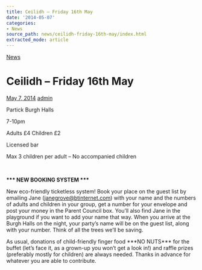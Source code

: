 ```yaml
---
title: Ceilidh – Friday 16th May
date: '2014-05-07'
categories:
- News
source_path: news/ceilidh-friday-16th-may/index.html
extracted_mode: article
---
```

[News](category/news/)

# Ceilidh – Friday 16th May

[May 7, 2014](news/ceilidh-friday-16th-may/) [admin](author/admin/)

Partick Burgh Halls

7-10pm

Adults £4 Children £2

Licensed bar

Max 3 children per adult – No accompanied children

&nbsp;

**\*\*\* NEW BOOKING SYSTEM \*\*\***

New eco-friendly ticketless system! Book your place on the guest list by emailing Jane ([janegrove@btinternet.com](mailto:janegrove@btinternet.com)) with your name and the numbers of adults and children in your group, get a number for your envelope and post your money in the Parent Council box. You’ll also find Jane in the playground if you want to add your name that way. When you arrive at the Burgh Halls on the night, your party’s name will be on the guest list, along with your number. Think of all the trees we’ll be saving.

As usual, donations of child-friendly finger food \*\*\*NO NUTS\*\*\* for the buffet (let’s face it, as a grown-up you won’t get a look in!) and raffle prizes (preferably mostly for children) are always needed. Thanks in advance for whatever you are able to contribute.
